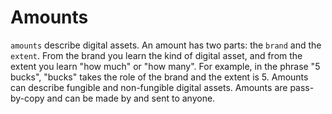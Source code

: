 # Amounts

`amounts` describe digital assets. An amount has two parts: the `brand` and the `extent`. From the brand you learn the kind of digital asset, and from the extent you learn "how much" or "how many". For example, in the phrase "5 bucks", "bucks" takes the role of the brand and the extent is 5. Amounts can describe fungible and non-fungible digital assets. Amounts are pass-by-copy and can be made by and sent to anyone.

